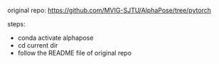 original repo: https://github.com/MVIG-SJTU/AlphaPose/tree/pytorch

steps:

- conda activate alphapose
- cd current dir
- follow the README file of original repo
